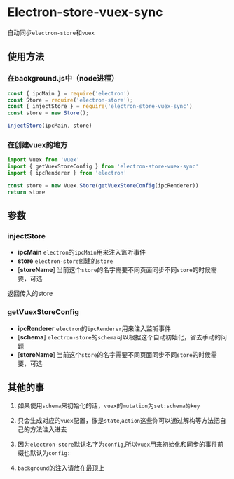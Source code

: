# Electron-store-vuex-sync
自动同步`electron-store`和`vuex`

## 使用方法

### 在background.js中（node进程）

```javascript
const { ipcMain } = require('electron')
const Store = require('electron-store');
const { injectStore } = require('electron-store-vuex-sync')
const store = new Store();

injectStore(ipcMain, store)
```

### 在创建vuex的地方
```javascript
import Vuex from 'vuex'
import { getVuexStoreConfig } from 'electron-store-vuex-sync'
import { ipcRenderer } from 'electron'

const store = new Vuex.Store(getVuexStoreConfig(ipcRenderer))
return store
```

## 参数

### injectStore

- **ipcMain** `electron`的`ipcMain`用来注入监听事件
- **store** `electron-store`创建的`store`
- [**storeName**] 当前这个`store`的名字需要不同页面同步不同`store`的时候需要，可选

返回传入的store

### getVuexStoreConfig

- **ipcRenderer** `electron`的`ipcRenderer`用来注入监听事件
- [**schema**] `electron-store`的`schema`可以根据这个自动初始化，省去手动的问题
- [**storeName**] 当前这个`store`的名字需要不同页面同步不同`store`的时候需要，可选

## 其他的事

1. 如果使用`schema`来初始化的话，`vuex`的`mutation`为`set:schema的key`

2. 只会生成对应的`vuex`配置，像是`state`,`action`这些你可以通过解构等方法把自己的方法注入进去

3. 因为`electron-store`默认名字为`config`,所以`vuex`用来初始化和同步的事件前缀也默认为`config:`

4. `background`的注入请放在最顶上